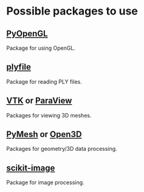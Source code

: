 # Possible packages to use

## [PyOpenGL](http://pyopengl.sourceforge.net/)

Package for using OpenGL.

## [plyfile](https://pypi.org/project/plyfile/)

Package for reading PLY files.

## [VTK](https://vtk.org) or [ParaView](https://www.paraview.org/)

Packages for viewing 3D meshes.

## [PyMesh](https://pymesh.readthedocs.io/en/latest/) or [Open3D](http://www.open3d.org/docs/release/)

Packages for geometry/3D data processing.

## [scikit-image](https://scikit-image.org)

Package for image processing.
